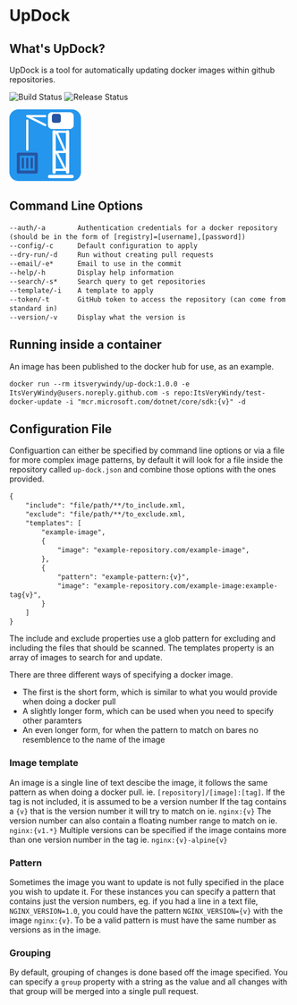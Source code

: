 # UpDock
## What's UpDock?
UpDock is a tool for automatically updating docker images within github repositories.

![Build Status](https://github.com/ItsVeryWindy/up-dock/workflows/Build/badge.svg) ![Release Status](https://github.com/ItsVeryWindy/up-dock/workflows/Release/badge.svg)

![Updock Icon](assets/icon.png)

## Command Line Options
```
--auth/-a        Authentication credentials for a docker repository (should be in the form of [registry]=[username],[password])
--config/-c      Default configuration to apply
--dry-run/-d     Run without creating pull requests
--email/-e*      Email to use in the commit
--help/-h        Display help information
--search/-s*     Search query to get repositories
--template/-i    A template to apply
--token/-t       GitHub token to access the repository (can come from standard in)
--version/-v     Display what the version is
```

## Running inside a container
An image has been published to the docker hub for use, as an example.
```
docker run --rm itsverywindy/up-dock:1.0.0 -e ItsVeryWindy@users.noreply.github.com -s repo:ItsVeryWindy/test-docker-update -i "mcr.microsoft.com/dotnet/core/sdk:{v}" -d
```

## Configuration File
Configuartion can either be specified by command line options or via a file for more complex image patterns, by default it will look for a file inside the repository called `up-dock.json` and combine those options with the ones provided.

```
{
    "include": "file/path/**/to_include.xml,
    "exclude": "file/path/**/to_exclude.xml,
    "templates": [
        "example-image",
        {
            "image": "example-repository.com/example-image",
        },
        {
            "pattern": "example-pattern:{v}",
            "image": "example-repository.com/example-image:example-tag{v}",
        }
    ]
}
```
The include and exclude properties use a glob pattern for excluding and including the files that should be scanned.
The templates property is an array of images to search for and update.

There are three different ways of specifying a docker image.
* The first is the short form, which is similar to what you would provide when doing a docker pull
* A slightly longer form, which can be used when you need to specify other paramters
* An even longer form, for when the pattern to match on bares no resemblence to the name of the image

### Image template
An image is a single line of text descibe the image, it follows the same pattern as when doing a docker pull. ie. `[repository]/[image]:[tag]`.
If the tag is not included, it is assumed to be a version number
If the tag contains a `{v}` that is the version number it will try to match on ie. `nginx:{v}`
The version number can also contain a floating number range to match on ie. `nginx:{v1.*}`
Multiple versions can be specified if the image contains more than one version number in the tag ie. `nginx:{v}-alpine{v}`

### Pattern
Sometimes the image you want to update is not fully specified in the place you wish to update it.
For these instances you can specify a pattern that contains just the version numbers, eg. if you had a line in a text file, `NGINX_VERSION=1.0`, you could have the pattern `NGINX_VERSION={v}` with the image `nginx:{v}`.
To be a valid pattern is must have the same number as versions as in the image.

### Grouping
By default, grouping of changes is done based off the image specified. You can specify a `group` property with a string as the value and all changes with that group will be merged into a single pull request.
